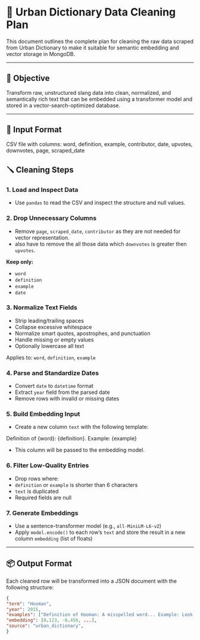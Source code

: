 # 🧼 Urban Dictionary Data Cleaning Plan


This document outlines the complete plan for cleaning the raw data scraped from Urban Dictionary to make it suitable for semantic embedding and vector storage in MongoDB.

---

## 🎯 Objective

Transform raw, unstructured slang data into clean, normalized, and semantically rich text that can be embedded using a transformer model and stored in a vector-search-optimized database.

---

## 🧾 Input Format

CSV file with columns: word, definition, example, contributor, date, upvotes, downvotes, page, scraped_date


## 🪛 Cleaning Steps

### 1. **Load and Inspect Data**
- Use `pandas` to read the CSV and inspect the structure and null values.

### 2. **Drop Unnecessary Columns**
- Remove `page`, `scraped_date`, `contributor` as they are not needed for vector representation.
- also have to remove the all those data which `downvotes` is greater then `upvotes`.

**Keep only:**
- `word`
- `definition`
- `example`
- `date`

### 3. **Normalize Text Fields**
- Strip leading/trailing spaces
- Collapse excessive whitespace
- Normalize smart quotes, apostrophes, and punctuation
- Handle missing or empty values
- Optionally lowercase all text

Applies to: `word`, `definition`, `example`

### 4. **Parse and Standardize Dates**
- Convert `date` to `datetime` format
- Extract `year` field from the parsed date
- Remove rows with invalid or missing dates

### 5. **Build Embedding Input**
- Create a new column `text` with the following template:

Definition of {word}: {definition}. Example: {example}

- This column will be passed to the embedding model.

### 6. **Filter Low-Quality Entries**
- Drop rows where:
- `definition` or `example` is shorter than 6 characters
- `text` is duplicated
- Required fields are null

### 7. **Generate Embeddings**
- Use a sentence-transformer model (e.g., `all-MiniLM-L6-v2`)
- Apply `model.encode()` to each row’s `text` and store the result in a new column `embedding` (list of floats)

---

## 📦 Output Format

Each cleaned row will be transformed into a JSON document with the following structure:

```json
{
"term": "Hooman",
"year": 2015,
"examples": ["Definition of Hooman: A misspelled word... Example: Look hooman! I sleep..."],
"embedding": [0.123, -0.456, ...],
"source": "urban_dictionary",
}
